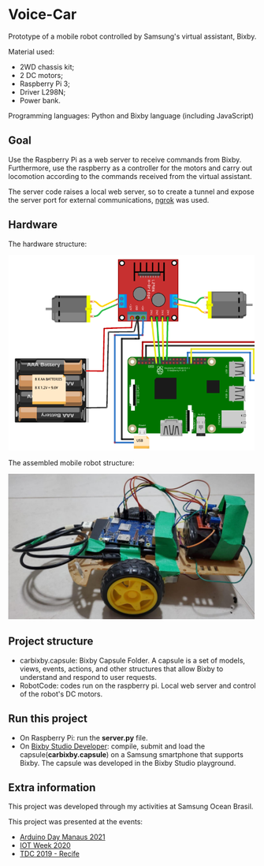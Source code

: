 # Voice-Car
Prototype of a mobile robot controlled by Samsung's virtual assistant, Bixby. 

Material used:
- 2WD chassis kit;
- 2 DC motors;
- Raspberry Pi 3;
- Driver L298N;
- Power bank.

Programming languages: Python and Bixby language (including JavaScript)

## Goal
Use the Raspberry Pi as a web server to receive commands from Bixby. Furthermore, use the raspberry as a controller for the motors and carry out locomotion according to the commands received from the virtual assistant.

The server code raises a local web server, so to create a tunnel and expose the server port for external communications, [ngrok](https://ngrok.com/) was used.

## Hardware
The hardware structure:

<img src="images/scheme.png" alt="scheme" width="500"/>

The assembled mobile robot structure:

<img src="images/robot.PNG" alt="robot" width="500"/>

## Project structure
- carbixby.capsule: Bixby Capsule Folder. A capsule is a set of models, views, events, actions, and other structures that allow Bixby to understand and respond to user requests.
- RobotCode: codes run on the raspberry pi. Local web server and control of the robot's DC motors.

## Run this project
- On Raspberry Pi: run the **server.py** file.
- On [Bixby Studio Developer](https://bixbydevelopers.com/): compile, submit and load the capsule(**carbixby.capsule**) on a Samsung smartphone that supports Bixby. The capsule was developed in the Bixby Studio playground. 

## Extra information
This project was developed through my activities at Samsung Ocean Brasil.

This project was presented at the events:
- [Arduino Day Manaus 2021](https://www.google.com/url?sa=i&url=https%3A%2F%2Fwww.sympla.com.br%2Farduino-day-manaus-21__1164006&psig=AOvVaw2rE1bwGn6smxoTRaQ7BW0G&ust=1698100969070000&source=images&cd=vfe&ved=0CBIQjhxqFwoTCNjx0JfdioIDFQAAAAAdAAAAABAE)
- [IOT Week 2020](https://www.instagram.com/p/CH7_SXjjYyl/?igshid=MmU2YjMzNjRlOQ==)
- [TDC 2019 - Recife](https://thedevconf.com/tdc/2019/recife/trilha-internet-das-coisas#descricao-132)
